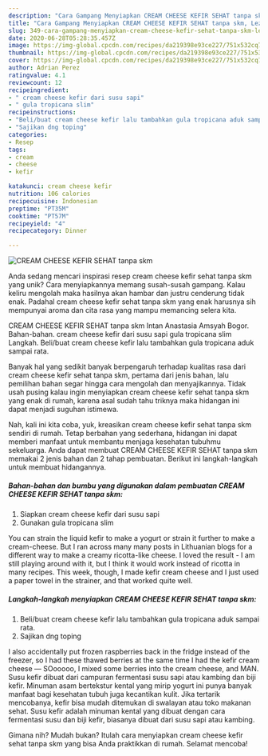 ```yaml
---
description: "Cara Gampang Menyiapkan CREAM CHEESE KEFIR SEHAT tanpa skm, Lezat"
title: "Cara Gampang Menyiapkan CREAM CHEESE KEFIR SEHAT tanpa skm, Lezat"
slug: 349-cara-gampang-menyiapkan-cream-cheese-kefir-sehat-tanpa-skm-lezat
date: 2020-06-28T05:28:35.457Z
image: https://img-global.cpcdn.com/recipes/da219398e93ce227/751x532cq70/cream-cheese-kefir-sehat-tanpa-skm-foto-resep-utama.jpg
thumbnail: https://img-global.cpcdn.com/recipes/da219398e93ce227/751x532cq70/cream-cheese-kefir-sehat-tanpa-skm-foto-resep-utama.jpg
cover: https://img-global.cpcdn.com/recipes/da219398e93ce227/751x532cq70/cream-cheese-kefir-sehat-tanpa-skm-foto-resep-utama.jpg
author: Adrian Perez
ratingvalue: 4.1
reviewcount: 12
recipeingredient:
- " cream cheese kefir dari susu sapi"
- " gula tropicana slim"
recipeinstructions:
- "Beli/buat cream cheese kefir lalu tambahkan gula tropicana aduk sampai rata."
- "Sajikan dng toping"
categories:
- Resep
tags:
- cream
- cheese
- kefir

katakunci: cream cheese kefir 
nutrition: 106 calories
recipecuisine: Indonesian
preptime: "PT35M"
cooktime: "PT57M"
recipeyield: "4"
recipecategory: Dinner

---
```



![CREAM CHEESE KEFIR SEHAT tanpa skm](https://img-global.cpcdn.com/recipes/da219398e93ce227/751x532cq70/cream-cheese-kefir-sehat-tanpa-skm-foto-resep-utama.jpg)

Anda sedang mencari inspirasi resep cream cheese kefir sehat tanpa skm yang unik? Cara menyiapkannya memang susah-susah gampang. Kalau keliru mengolah maka hasilnya akan hambar dan justru cenderung tidak enak. Padahal cream cheese kefir sehat tanpa skm yang enak harusnya sih mempunyai aroma dan cita rasa yang mampu memancing selera kita.

CREAM CHEESE KEFIR SEHAT tanpa skm Intan Anastasia Amsyah Bogor. Bahan-bahan. cream cheese kefir dari susu sapi gula tropicana slim Langkah. Beli/buat cream cheese kefir lalu tambahkan gula tropicana aduk sampai rata.

Banyak hal yang sedikit banyak berpengaruh terhadap kualitas rasa dari cream cheese kefir sehat tanpa skm, pertama dari jenis bahan, lalu pemilihan bahan segar hingga cara mengolah dan menyajikannya. Tidak usah pusing kalau ingin menyiapkan cream cheese kefir sehat tanpa skm yang enak di rumah, karena asal sudah tahu triknya maka hidangan ini dapat menjadi suguhan istimewa.


Nah, kali ini kita coba, yuk, kreasikan cream cheese kefir sehat tanpa skm sendiri di rumah. Tetap berbahan yang sederhana, hidangan ini dapat memberi manfaat untuk membantu menjaga kesehatan tubuhmu sekeluarga. Anda dapat membuat CREAM CHEESE KEFIR SEHAT tanpa skm memakai 2 jenis bahan dan 2 tahap pembuatan. Berikut ini langkah-langkah untuk membuat hidangannya.

<!--inarticleads1-->

##### Bahan-bahan dan bumbu yang digunakan dalam pembuatan CREAM CHEESE KEFIR SEHAT tanpa skm:

1. Siapkan  cream cheese kefir dari susu sapi
1. Gunakan  gula tropicana slim


You can strain the liquid kefir to make a yogurt or strain it further to make a cream-cheese. But I ran across many many posts in Lithuanian blogs for a different way to make a creamy ricotta-like cheese. I loved the result - I am still playing around with it, but I think it would work instead of ricotta in many recipes. This week, though, I made kefir cream cheese and I just used a paper towel in the strainer, and that worked quite well. 

<!--inarticleads2-->

##### Langkah-langkah menyiapkan CREAM CHEESE KEFIR SEHAT tanpa skm:

1. Beli/buat cream cheese kefir lalu tambahkan gula tropicana aduk sampai rata.
1. Sajikan dng toping


I also accidentally put frozen raspberries back in the fridge instead of the freezer, so I had these thawed berries at the same time I had the kefir cream cheese — SOooooo, I mixed some berries into the cream cheese, and MAN. Susu kefir dibuat dari campuran fermentasi susu sapi atau kambing dan biji kefir. Minuman asam bertekstur kental yang mirip yogurt ini punya banyak manfaat bagi kesehatan tubuh juga kecantikan kulit. Jika tertarik mencobanya, kefir bisa mudah ditemukan di swalayan atau toko makanan sehat. Susu kefir adalah minuman kental yang dibuat dengan cara fermentasi susu dan biji kefir, biasanya dibuat dari susu sapi atau kambing. 

Gimana nih? Mudah bukan? Itulah cara menyiapkan cream cheese kefir sehat tanpa skm yang bisa Anda praktikkan di rumah. Selamat mencoba!
